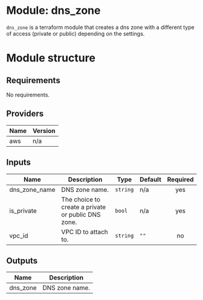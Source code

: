 # Module: dns_zone

`dns_zone` is a terraform module that creates a dns zone with a different type of access (private or public) depending on the settings.

# Module structure

<!-- BEGINNING OF PRE-COMMIT-TERRAFORM DOCS HOOK -->
## Requirements

No requirements.

## Providers

| Name | Version |
|------|---------|
| aws | n/a |

## Inputs

| Name | Description | Type | Default | Required |
|------|-------------|------|---------|:--------:|
| dns\_zone\_name | DNS zone name. | `string` | n/a | yes |
| is\_private | The choice to create a private or public DNS zone. | `bool` | n/a | yes |
| vpc\_id | VPC ID to attach to. | `string` | `""` | no |

## Outputs

| Name | Description |
|------|-------------|
| dns\_zone | DNS zone name. |

<!-- END OF PRE-COMMIT-TERRAFORM DOCS HOOK -->